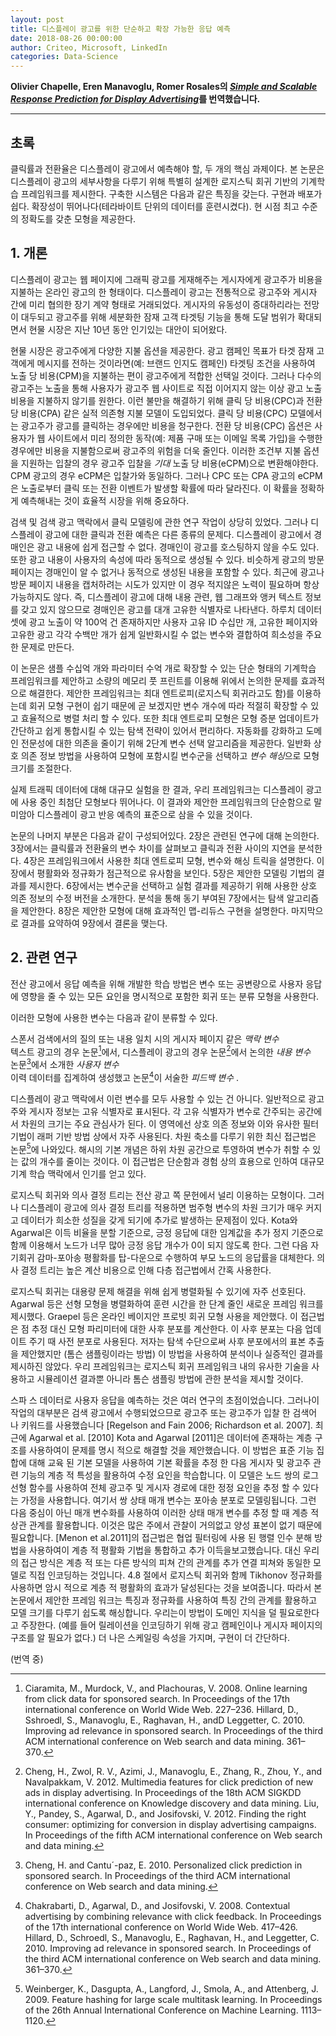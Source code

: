 ```yaml
---
layout: post
title: 디스플레이 광고를 위한 단순하고 확장 가능한 응답 예측
date: 2018-08-26 00:00:00
author: Criteo, Microsoft, LinkedIn
categories: Data-Science
---  
```

  
  
**Olivier Chapelle, Eren Manavoglu, Romer Rosales의 [*Simple and Scalable Response Prediction for Display Advertising*](http://people.csail.mit.edu/romer/papers/TISTRespPredAds.pdf)를 번역했습니다.**
  
  
- - -
    
## 초록
  
클릭률과 전환율은 디스플레이 광고에서 예측해야 할, 두 개의 핵심 과제이다. 본 논문은 디스플레이 광고의 세부사항을 다루기 위해 특별히 설계한 로지스틱 회귀 기반의 기계학습 프레임워크를 제시한다. 구축한 시스템은 다음과 같은 특징을 갖는다. 구현과 배포가 쉽다. 확장성이 뛰어나다(테라바이트 단위의 데이터를 훈련시켰다). 현 시점 최고 수준의 정확도를 갖춘 모형을 제공한다.
  
## 1. 개론  
  
디스플레이 광고는 웹 페이지에 그래픽 광고를 게재해주는 게시자에게 광고주가 비용을 지불하는 온라인 광고의 한 형태이다. 디스플레이 광고는 전통적으로 광고주와 게시자 간에 미리 협의한 장기 계약 형태로 거래되었다. 게시자의 유동성이 증대하리라는 전망이 대두되고 광고주를 위해 세분화한 잠재 고객 타겟팅 기능을 통해 도달 범위가 확대되면서 현물 시장은 지난 10년 동안 인기있는 대안이 되어왔다.
  
현물 시장은 광고주에게 다양한 지불 옵션을 제공한다. 광고 캠페인 목표가 타겟 잠재 고객에게 메시지를 전하는 것이라면(예: 브랜드 인지도 캠페인) 타겟팅 조건을 사용하여 노출 당 비용(CPM)을 지불하는 편이 광고주에게 적합한 선택일 것이다. 그러나 다수의 광고주는 노출을 통해 사용자가 광고주 웹 사이트로 직접 이어지지 않는 이상 광고 노출 비용을 지불하지 않기를 원한다. 이런 불만을 해결하기 위해 클릭 당 비용(CPC)과 전환 당 비용(CPA) 같은 실적 의존형 지불 모델이 도입되었다. 클릭 당 비용(CPC) 모델에서는 광고주가 광고를 클릭하는 경우에만 비용을 청구한다. 전환 당 비용(CPC) 옵션은 사용자가 웹 사이트에서 미리 정의한 동작(예: 제품 구매 또는 이메일 목록 가입)을 수행한 경우에만 비용을 지불함으로써 광고주의 위험을 더욱 줄인다. 이러한 조건부 지불 옵션을 지원하는 입찰의 경우 광고주 입찰을 *기대* 노출 당 비용(eCPM)으로 변환해야한다. CPM 광고의 경우 eCPM은 입찰가와 동일하다. 그러나 CPC 또는 CPA 광고의 eCPM은 노출로부터 클릭 또는 전환 이벤트가 발생할 확률에 따라 달라진다. 이 확률을 정확하게 예측해내는 것이 효율적 시장을 위해 중요하다.

검색 및 검색 광고 맥락에서 클릭 모델링에 관한 연구 작업이 상당히 있었다. 그러나 디스플레이 광고에 대한 클릭과 전환 예측은 다른 종류의 문제다. 디스플레이 광고에서 경매인은 광고 내용에 쉽게 접근할 수 없다. 경매인이 광고를 호스팅하지 않을 수도 있다. 또한 광고 내용이 사용자의 속성에 따라 동적으로 생성될 수 있다. 비슷하게 광고의 방문 페이지는 경매인이 알 수 없거나 동적으로 생성된 내용을 포함할 수 있다. 최근에 광고나 방문 페이지 내용을 캡처하려는 시도가 있지만 이 경우 적지않은 노력이 필요하며 항상 가능하지도 않다. 즉, 디스플레이 광고에 대해 내용 관련, 웹 그래프와 앵커 텍스트 정보를 갖고 있지 않으므로 경매인은 광고를 대개 고유한 식별자로 나타낸다. 하루치 데이터셋에 광고 노출이 약 100억 건 존재하지만 사용자 고유 ID 수십만 개, 고유한 페이지와 고유한 광고 각각 수백만 개가 쉽게 일반화시킬 수 없는 변수와 결합하여 희소성을 주요한 문제로 만든다.
  
이 논문은 샘플 수십억 개와 파라미터 수억 개로 확장할 수 있는 단순 형태의 기계학습 프레임워크를 제안하고 소량의 메모리 풋 프린트를 이용해 위에서 논의한 문제를 효과적으로 해결한다. 제안한 프레임워크는 최대 엔트로피(로지스틱 회귀라고도 함)를 이용하는데 회귀 모형 구현이 쉽기 때문에 곧 보겠지만 변수 개수에 따라 적절히 확장할 수 있고 효율적으로 병렬 처리 할 수 있다. 또한 최대 엔트로피 모형은 모형 증분 업데이트가 간단하고 쉽게 통합시킬 수 있는 탐색 전략이 있어서 편리하다. 자동화를 강화하고 도메인 전문성에 대한 의존을 줄이기 위해 2단계 변수 선택 알고리즘을 제공한다. 일반화 상호 의존 정보 방법을 사용하여 모형에 포함시킬 변수군을 선택하고 *변수 해싱*으로 모형 크기를 조절한다.
 
실제 트래픽 데이터에 대해 대규모 실험을 한 결과, 우리 프레임워크는 디스플레이 광고에 사용 중인 최첨단 모형보다 뛰어나다. 이 결과와 제안한 프레임워크의 단순함으로 말미암아 디스플레이 광고 반응 예측의 표준으로 삼을 수 있을 것이다.

논문의 나머지 부분은 다음과 같이 구성되어있다. 2장은 관련된 연구에 대해 논의한다. 3장에서는 클릭률과 전환율의 변수 차이를 살펴보고 클릭과 전환 사이의 지연을 분석한다. 4장은 프레임워크에서 사용한 최대 엔트로피 모형, 변수와 해싱 트릭을 설명한다. 이 장에서 평활화와 정규화가 점근적으로 유사함을 보인다. 5장은 제안한 모델링 기법의 결과를 제시한다. 6장에서는 변수군을 선택하고 실험 결과를 제공하기 위해 사용한 상호 의존 정보의 수정 버전을 소개한다. 분석을 통해 동기 부여된 7장에서는 탐색 알고리즘을 제안한다. 8장은 제안한 모형에 대해 효과적인 맵-리듀스 구현을 설명한다. 마지막으로 결과를 요약하여 9장에서 결론을 맺는다.

## 2. 관련 연구

전산 광고에서 응답 예측을 위해 개발한 학습 방법은 변수 또는 공변량으로 사용자 응답에 영향을 줄 수 있는 모든 요인을 명시적으로 포함한 회귀 또는 분류 모형을 사용한다. 
  
이러한 모형에 사용한 변수는 다음과 같이 분류할 수 있다.
  
스폰서 검색에서의 질의 또는 내용 일치 시의 게시자 페이지 같은 *맥락 변수*  
텍스트 광고의 경우 논문[^1]에서, 디스플레이 광고의 경우 논문[^2]에서 논의한 *내용 변수*  
논문[^3]에서 소개한 *사용자 변수*  
이력 데이터를 집계하여 생성했고 논문[^4]이 서술한 *피드백 변수* .
  
디스플레이 광고 맥락에서 이런 변수를 모두 사용할 수 있는 건 아니다. 일반적으로 광고주와 게시자 정보는 고유 식별자로 표시된다. 각 고유 식별자가 변수로 간주되는 공간에서 차원의 크기는 주요 관심사가 된다. 이 영역에선 상호 의존 정보와 이와 유사한 필터 기법이 래퍼 기반 방법 상에서 자주 사용된다. 차원 축소를 다루기 위한 최신 접근법은 논문[^5]에 나와있다. 해시의 기본 개념은 하위 차원 공간으로 투영하여 변수가 취할 수 있는 값의 개수를 줄이는 것이다. 이 접근법은 단순함과 경험 상의 효용으로 인하여 대규모 기계 학습 맥락에서 인기를 얻고 있다.
    
로지스틱 회귀와 의사 결정 트리는 전산 광고 쪽 문헌에서 널리 이용하는 모형이다. 그러나 디스플레이 광고에 의사 결정 트리를 적용하면 범주형 변수의 차원 크기가 매우 커지고 데이터가 희소한 성질을 갖게 되기에 추가로 발생하는 문제점이 있다. Kota와 Agarwal은 이득 비율을 분할 기준으로, 긍정 응답에 대한 임계값을 추가 정지 기준으로 함께 이용해서 노드가 너무 많아 긍정 응답 개수가 0이 되지 않도록 한다. 그런 다음 자기회귀 감마-포아송 평활화를 탑-다운으로 수행하여 부모 노드의 응답률을 대체한다. 의사 결정 트리는 높은 계산 비용으로 인해 다층 접근법에서 간혹 사용한다.

로지스틱 회귀는 대용량 문제 해결을 위해 쉽게 병렬화될 수 있기에 자주 선호된다. Agarwal 등은 선형 모형을 병렬화하여 훈련 시간을 한 단계 줄인 새로운 프레임 워크를 제시했다. Graepel 등은 온라인 베이지안 프로빗 회귀 모형 사용을 제안했다. 이 접근법은 점 추정 대신 모형 파리미터에 대한 사후 분포를 계산한다. 이 사후 분포는 다음 업데이트 주기 때 사전 분포로 사용된다. 저자는 탐색 수단으로써 사후 분포에서의 표본 추출을 제안했지만 (톰슨 샘플링이라는 방법) 이 방법을 사용하여 분석이나 실증적인 결과를 제시하진 않았다. 우리 프레임워크는 로지스틱 회귀 프레임워크 내의 유사한 기술을 사용하고 시뮬레이션 결과뿐 아니라 톰슨 샘플링 방법에 관한 분석을 제시할 것이다.
  
스파 스 데이터로 사용자 응답을 예측하는 것은 여러 연구의 초점이었습니다. 그러나이 작업의 대부분은 검색 광고에서 수행되었으므로 광고주 또는 광고주가 입찰 한 검색어 나 키워드를 사용했습니다 [Regelson and Fain 2006; Richardson et al. 2007]. 최근에 Agarwal et al. [2010] Kota and Agarwal [2011]은 데이터에 존재하는 계층 구조를 사용하여이 문제를 명시 적으로 해결할 것을 제안했습니다. 이 방법은 표준 기능 집합에 대해 교육 된 기본 모델을 사용하여 기본 확률을 추정 한 다음 게시자 및 광고주 관련 기능의 계층 적 특성을 활용하여 수정 요인을 학습합니다. 이 모델은 노드 쌍의 로그 선형 함수를 사용하여 전체 광고주 및 게시자 경로에 대한 정정 요인을 추정 할 수 있다는 가정을 사용합니다. 여기서 쌍 상태 매개 변수는 포아송 분포로 모델링됩니다. 그런 다음 중심이 아닌 매개 변수화를 사용하여 이러한 상태 매개 변수를 추정 할 때 계층 적 상관 관계를 활용합니다. 이것은 많은 주에서 관찰이 거의없고 양성 표본이 없기 때문에 필요합니다. [Menon et al.2011]의 접근법은 협업 필터링에 사용 된 행렬 인수 분해 방법을 사용하여이 계층 적 평활화 기법을 통합하고 추가 이득을보고했습니다. 대신 우리의 접근 방식은 계층 적 또는 다른 방식의 피쳐 간의 관계를 추가 연결 피쳐와 동일한 모델로 직접 인코딩하는 것입니다. 4.8 절에서 로지스틱 회귀와 함께 Tikhonov 정규화를 사용하면 암시 적으로 계층 적 평활화의 효과가 달성된다는 것을 보여줍니다. 따라서 본 논문에서 제안한 프레임 워크는 특징과 정규화를 사용하여 특징 간의 관계를 활용하고 모델 크기를 다루기 쉽도록 해싱합니다. 우리는이 방법이 도메인 지식을 덜 필요로한다고 주장한다. (예를 들어 릴레이션을 인코딩하기 위해 광고 캠페인이나 게시자 페이지의 구조를 알 필요가 없다.) 더 나은 스케일링 속성을 가지며, 구현이 더 간단하다.

(번역 중)

[^1]: Ciaramita, M., Murdock, V., and Plachouras, V. 2008. Online learning from click data for sponsored search. In Proceedings of the 17th international conference on World Wide Web. 227–236. Hillard, D., Sshroedl, S., Manavoglu, E., Raghavan, H., andD Leggetter, C. 2010. Improving ad relevance in sponsored search. In Proceedings of the third ACM international conference on Web search and data mining. 361–370.
[^2]: Cheng, H., Zwol, R. V., Azimi, J., Manavoglu, E., Zhang, R., Zhou, Y., and Navalpakkam, V. 2012. Multimedia features for click prediction of new ads in display advertising. In Proceedings of the 18th ACM SIGKDD international conference on Knowledge discovery and data mining. Liu, Y., Pandey, S., Agarwal, D., and Josifovski, V. 2012. Finding the right consumer: optimizing for conversion in display advertising campaigns. In Proceedings of the fifth ACM international conference on Web search and data mining.
[^3]: Cheng, H. and Cantu´-paz, E. 2010. Personalized click prediction in sponsored search. In Proceedings of the third ACM international conference on Web search and data mining.
[^4]: Chakrabarti, D., Agarwal, D., and Josifovski, V. 2008. Contextual advertising by combining relevance with click feedback. In Proceedings of the 17th international conference on World Wide Web. 417–426. Hillard, D., Schroedl, S., Manavoglu, E., Raghavan, H., and Leggetter, C. 2010. Improving ad relevance in sponsored search. In Proceedings of the third ACM international conference on Web search and data mining. 361–370.
[^5]: Weinberger, K., Dasgupta, A., Langford, J., Smola, A., and Attenberg, J. 2009. Feature hashing for large scale multitask learning. In Proceedings of the 26th Annual International Conference on Machine Learning. 1113–1120.
